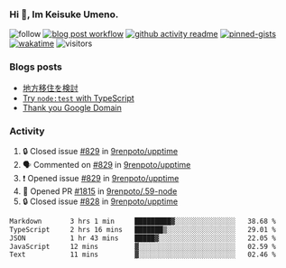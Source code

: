 ### Hi 👋, Im Keisuke Umeno.

<!--
**9renpoto/9renpoto** is a ✨ _special_ ✨ repository because its `README.md` (this file) appears on your GitHub profile.

Here are some ideas to get you started:

- 🔭 I’m currently working on ...
- 🌱 I’m currently learning ...
- 👯 I’m looking to collaborate on ...
- 🤔 I’m looking for help with ...
- 💬 Ask me about ...
- 📫 How to reach me: ...
- 😄 Pronouns: ...
- ⚡ Fun fact: ...
-->

![follow](https://img.shields.io/github/followers/9renpoto?label=Follow&style=social)
[![blog post workflow](https://github.com/9renpoto/9renpoto/actions/workflows/blog.yml/badge.svg)](https://github.com/9renpoto/9renpoto/actions/workflows/blog.yml)
[![github activity readme](https://github.com/9renpoto/9renpoto/actions/workflows/activity.yml/badge.svg)](https://github.com/9renpoto/9renpoto/actions/workflows/activity.yml)
[![pinned-gists](https://github.com/9renpoto/9renpoto/actions/workflows/pin-gist.yml/badge.svg)](https://github.com/9renpoto/9renpoto/actions/workflows/pin-gist.yml)
[![wakatime](https://github.com/9renpoto/9renpoto/actions/workflows/waka-readme-status.yml/badge.svg)](https://github.com/9renpoto/9renpoto/actions/workflows/waka-readme-status.yml)
![visitors](https://komarev.com/ghpvc/?username=9renpoto&label=Profile%20views&color=0e75b6&style=flat)

### Blogs posts

<!-- BLOG-POST-LIST:START -->
- [地方移住を検討](https://9renpoto.win/entry/2023/09/09/migration-plan)
- [Try `node:test` with TypeScript](https://9renpoto.win/entry/2023/07/23/node-test-runner)
- [Thank you Google Domain](https://9renpoto.win/entry/2023/07/08/new-domain)
<!-- BLOG-POST-LIST:END -->

### Activity

<!--START_SECTION:activity-->
1. 🔒 Closed issue [#829](https://github.com/9renpoto/upptime/issues/829) in [9renpoto/upptime](https://github.com/9renpoto/upptime)
2. 🗣 Commented on [#829](https://github.com/9renpoto/upptime/issues/829#issuecomment-1751319416) in [9renpoto/upptime](https://github.com/9renpoto/upptime)
3. ❗ Opened issue [#829](https://github.com/9renpoto/upptime/issues/829) in [9renpoto/upptime](https://github.com/9renpoto/upptime)
4. 💪 Opened PR [#1815](https://github.com/9renpoto/.59-node/pull/1815) in [9renpoto/.59-node](https://github.com/9renpoto/.59-node)
5. 🔒 Closed issue [#828](https://github.com/9renpoto/upptime/issues/828) in [9renpoto/upptime](https://github.com/9renpoto/upptime)
<!--END_SECTION:activity-->

<!--START_SECTION:waka-->

```txt
Markdown       3 hrs 1 min     █████████▓░░░░░░░░░░░░░░░   38.68 %
TypeScript     2 hrs 16 mins   ███████▒░░░░░░░░░░░░░░░░░   29.01 %
JSON           1 hr 43 mins    █████▓░░░░░░░░░░░░░░░░░░░   22.05 %
JavaScript     12 mins         ▓░░░░░░░░░░░░░░░░░░░░░░░░   02.59 %
Text           11 mins         ▓░░░░░░░░░░░░░░░░░░░░░░░░   02.46 %
```

<!--END_SECTION:waka-->
